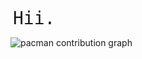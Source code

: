 &nbsp;<span style="font-size: 2.0em;"><samp>Hii.</samp></span>

<picture>
  <source media="(prefers-color-scheme: dark)" srcset="https://raw.githubusercontent.com/short-bunny/short-bunny/output/pacman-contribution-graph-dark.svg">
  <source media="(prefers-color-scheme: light)" srcset="https://raw.githubusercontent.com/short-bunny/short-bunny/output/pacman-contribution-graph.svg">
  <img alt="pacman contribution graph" src="https://raw.githubusercontent.com/shwet46/shwet46/output/pacman-contribution-graph.svg">
</picture>

###
